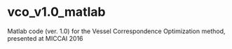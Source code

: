 # vco_v1.0_matlab
Matlab code (ver. 1.0) for the Vessel Correspondence Optimization method, presented at MICCAI 2016

